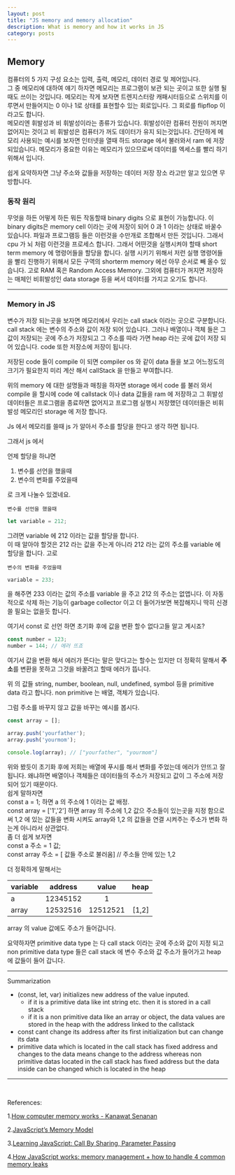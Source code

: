 ```yaml
---
layout: post
title: "JS memory and memory allocation"
description: What is memory and how it works in JS
category: posts
---
```


## Memory 

컴퓨터의 5 가지 구성 요소는 입력, 출력, 메모리, 데이터 경로 및 제어입니다.  <Br>그 중 메모리에 대하여 얘기 하자면 메모리는 프로그램이 보관 되는 곳이고 또한 실행 될때도 쓰이는 것입니다. 메모리는 작게 보자면 트렌지스터랑 캐패시터등으로 스위치를 이루면서 만들어지는 0 이나 1로 상태를 표현할수 있는 회로입니다. 그 회로를 flipflop 이라고도 합니다.<br>
메모리엔 휘발성과 비 휘발성이라는 종류가 있습니다. 휘발성이란 컴퓨터 전원이 꺼지면 없어지는 것이고 비 휘발성은 컴퓨터가 꺼도 데이터가 유지 되는것입니다.
간단하게 메모리 사용되는 예시를 보자면 인터넷을 열때 하드 storage 에서 불러와서 ram 에 저장 되있습니다.
메모리가 중요한 이유는 메모리가 있으므로써 데이터를 엑세스를 빨리 하기 위해서 입니다. 

쉽게 요약하자면 그냥 주소와 값들을 저장하는 데이터 저장 장소 라고만 알고 있으면 무방합니다.<br>


### 동작 원리

무엇을 하든 어떻게 하든 뭐든 작동할때 binary digits 으로 표현이 가능합니다. 이 binary digits은 memory cell 이라는 곳에 저장이 되어 0 과 1 이라는 상태로 바꿀수 있습니다. 파일과 프로그램등 들은 이런것을 수만개로 조합해서 만든 것입니다. 그래서 cpu 가 뇌 처럼 이런것을 프로세스 합니다. 그래서 어떤것을 실행시켜야 할때 short term memory 에 명령어들을 할당을 합니다. 실행 시키기 위해서 저런 실행 명령어들을 빨리 진행하기 위해서 모든 구역의 shorterm memory 에선 아무 순서로 빼 올수 있습니다. 고로 RAM 혹은 Random Access Memory. 그외에 컴퓨터가 꺼지면 저장하는 매체인 비휘발성인 data storage 등을 써서 데이터를 가지고 오기도 합니다.


-----------------

### Memory in JS 

변수가 저장 되는곳을 보자면 메모리에서 우리는 call stack 이라는 곳으로 구분합니다. call stack 에는 변수의 주소와 값이 저장 되어 있습니다. 그러나 배열이나 객체 들은 그 값이 저장되는 곳에 주소가 저장되고 그 주소를 따라 가면 heap 라는 곳에 값이 저장 되어 있습니다. code 또한 저장소에 저장이 됩니다.

저장된 code 들이 compile 이 되면 compiler os 와 같이 data 들을 보고 어느정도의 크기가 필요한지 미리 계산 해서 callStack 을 만들고 부여합니다.

위의 memory 에 대한 설명들과 매칭을 하자면 storage 에서 code 를 불러 와서 compile 을 할시에 code 에 callstack 이나 data 값들을 ram 에 저장하고 그 휘발성 데이터들은 프로그램을 종료하면 없어지고 프로그램 실행시 저장했던 데이터들은 비휘발성 메모리인 storage 에 저장 합니다.

Js 에서 메모리를 쓸때 js 가 알아서 주소를 할당을 한다고 생각 하면 됩니다. 

그래서 js 에서

언제 할당을 하냐면 
1. 변수를 선언을 했을때
2. 변수의 변화를 주었을때<br>

로 크게 나눌수 있겠네요.


`변수를 선언을 했을때`

```javascript
let variable = 212; 
```

그려면 variable 에 212 이라는 값을 할당을 합니다. <br>
이 때 알아야 할것은 212 라는 값을 주는게 아니라 212 라는 값의 주소를 variable 에 할당을 합니다. 고로

`변수의 변화를 주었을때`

``` javascript
variable = 233;
``` 

을 해주면 233 이라는 값의 주소를 variable 을 주고 212 의 주소는 없앱니다. 이 자동적으로 삭제 하는 기능이 garbage collector 이고 더 들어가보면 복잡해지니 딱히 신경 쓸 필요는 없을듯 합니다.

여기서 const 로 선언 하면 초기화 후에 값을 변환 할수 없다고들 알고 계시죠?

``` javascript
const number = 123;
number = 144; // 에러 뜨죠
```

여기서 값을 변환 해서 에러가 뜬다는 말은 맞다고는 할수는 있지만 더 정확히 말해서 **주소**를 변환을 못하고 그것을 바꿀려고 할때 에러가 뜹니다.

위 의 값들 string, number, boolean, null, undefined, symbol 등을 primitive data 라고 합니다. non primitive 는 배열, 객체가 있습니다.


그럼 주소를 바꾸지 않고 값을 바꾸는 예시를 봅시다.

```javascript
const array = [];

array.push('yourfather');
array.push('yourmom');

console.log(array); // ["yourfather", "yourmom"] 
```

위와 봤듯이 초기화 후에 저희는 배열에 푸시를 해서 변화를 주었는데 에러가 안뜨고 잘 됩니다. 왜냐하면 배열이나 객체들은 데이터들의 주소가 저장되고 값이 그 주소에 저장되어 있기 때문이다.<br>
쉽게 말하자면 <br>const a = 1; 하면 a 의 주소에 1 이라는 값 배정. <br>
const array = ['1','2'] 하면 array 의 주소에 1,2 값으 주소들이 있는곳을 지정 함으로써 1,2 에 있는 값들을 변화 시켜도 array와 1,2 의 값들을 연결 시켜주는 주소가 변화 하는게 아니라서 상관없다.
<br>
좀 더 쉽게 보자면 <br>
const a 주소 = 1 값; <br>
const array 주소 = [ 값들 주소로 불러옴] // 주소들 안에 있는 1,2

더 정확하게 말해서는 <br>


| variable   |    address      |  value |heap|
|----------|:-------------:|:------:|---:|
| a |  12345152 | 1 ||
| array |    12532516  |   12512521 |[1,2]|

array 의 value 값에도 주소가 들어갑니다.

요약하자면 primitive data type 는 다 call stack 이라는 곳에 주소와 값이 지정 되고 non primitive data type 들은 call stack 에 변수 주소와 값 주소가 들어가고 heap 에 값들이 들어 갑니다.


--------

Summarization
- (const, let, var) initializes new address of the value inputed.
  - if it is a primitive data like int string etc. then it is stored in a call stack
  - if it is a non primitive data like an array or object, the data values are stored in the heap with the address linked to the callstack
- const cant change its address after its first initialization but can change its data
- primitive data which is located in the call stack has fixed address and changes to the data means change to the address whereas non primitive datas located in the call stack has fixed address but the data inside can be changed which is located in the heap

------

<br>

References:

1.[How computer memory works - Kanawat Senanan](https://ed.ted.com/lessons/how-computer-memory-works-kanawat-senanan)

2.[JavaScript’s Memory Model](https://medium.com/@ethannam/javascripts-memory-model-7c972cd2c239)

3.[Learning JavaScript: Call By Sharing, Parameter Passing](https://blog.bitsrc.io/master-javascript-call-by-sharing-parameter-passing-7049d65163ed)

4.[How JavaScript works: memory management + how to handle 4 common memory leaks](https://blog.sessionstack.com/how-javascript-works-memory-management-how-to-handle-4-common-memory-leaks-3f28b94cfbec)